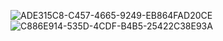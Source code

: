 ![ADE315C8-C457-4665-9249-EB864FAD20CE](https://user-images.githubusercontent.com/99108692/230844541-22e63b90-c8b1-45ce-be52-5417b09bf834.jpeg)
![C886E914-535D-4CDF-B4B5-25422C38E93A](https://user-images.githubusercontent.com/99108692/230844640-be77e4ec-93a3-4387-a384-f9952364ba10.jpeg)
